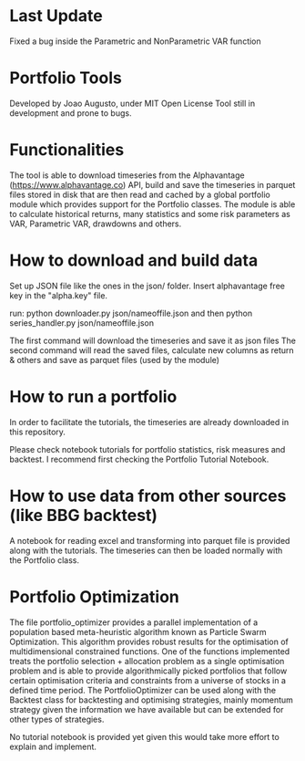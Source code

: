 # Last Update
Fixed a bug inside the Parametric and NonParametric VAR function

# Portfolio Tools

Developed by Joao Augusto, under MIT Open License
Tool still in development and prone to bugs.

# Functionalities

The tool is able to download timeseries from the Alphavantage (https://www.alphavantage.co) API, build and save the timeseries in parquet files stored in disk that are then read and cached by a global portfolio module which provides support for the Portfolio classes. The module is able to calculate historical returns, many statistics and some risk parameters as VAR, Parametric VAR, drawdowns and others.

# How to download and build data
Set up JSON file like the ones in the json/ folder.
Insert alphavantage free key in the "alpha.key" file.

run:
python downloader.py json/nameoffile.json and then python series_handler.py json/nameoffile.json

The first command will download the timeseries and save it as json files
The second command will read the saved files, calculate new columns as return & others and save as parquet files (used by the module)

# How to run a portfolio

In order to facilitate the tutorials, the timeseries are already downloaded in this repository.

Please check notebook tutorials for portfolio statistics, risk measures and backtest. I recommend first checking the Portfolio Tutorial Notebook.

# How to use data from other sources (like BBG backtest)
A notebook for reading excel and transforming into parquet file is provided along with the tutorials. The timeseries can then be loaded normally with the Portfolio class.

# Portfolio Optimization
The file portfolio_optimizer provides a parallel implementation of a population based meta-heuristic algorithm known as Particle Swarm Optimization. This algorithm provides robust results for the optimisation of multidimensional constrained functions. One of the functions implemented treats the portfolio selection + allocation problem as a single optimisation problem and is able to provide algorithmically picked portfolios that follow certain optimisation criteria and constraints from a universe of stocks in a defined time period. The PortfolioOptimizer can be used along with the Backtest class for backtesting and optimising strategies, mainly momentum strategy given the information we have available but can be extended for other types of strategies.

No tutorial notebook is provided yet given this would take more effort to explain and implement.
